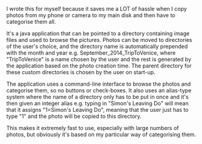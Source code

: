I wrote this for myself because it saves me a LOT of hassle when I copy photos from my phone or camera to my main disk and
then have to categorise them all.

It's a java application that can be pointed to a directory containing image files and used to browse the pictures.  Photos
can be moved to directories of the user's choice, and the directory name is automatically prepended with the month and year e.g.
September_2014_TripToVenice, where "TripToVenice" is a name chosen by the user and the rest is generated by the application
based on the photo creation time.  The parent directory for these custom directories is chosen by the user on start-up.

The application uses a command-line interface to browse the photos and categorise them, so no buttons or check-boxes.
It also uses an alias-type system where the name of a directory only has to be put in once and it's then given an integer alias e.g.
typing in "Simon's Leaving Do" will mean that it assigns "1=Simon's Leaving Do", meaning that the user just has to type "1"
and the photo will be copied to this directory.

This makes it extremely fast to use, especially with large numbers of photos, but obviously it's based on my particular way
of categorising them.
